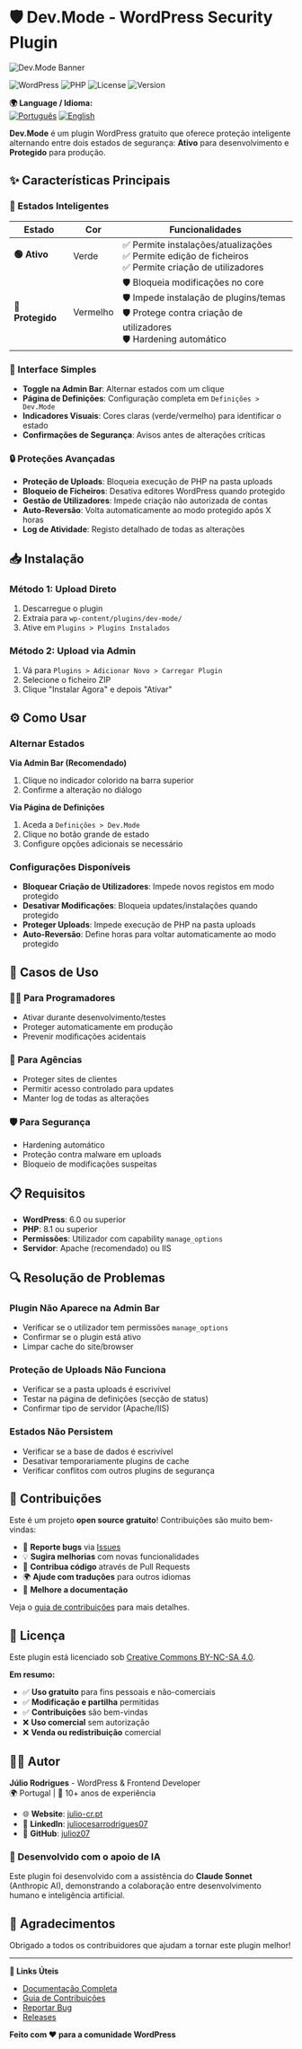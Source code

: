 # 🛡️ Dev.Mode - WordPress Security Plugin

![Dev.Mode Banner](assets/images/devmode-banner.png)

![WordPress](https://img.shields.io/badge/WordPress-6.0%2B-blue)
![PHP](https://img.shields.io/badge/PHP-8.1%2B-purple)
![License](https://img.shields.io/badge/License-CC%20BY--NC--SA%204.0-orange)
![Version](https://img.shields.io/badge/Version-1.0.0-green)

**🌍 Language / Idioma:**  
[![Português](https://img.shields.io/badge/🇵🇹-Português-green?style=for-the-badge)](README.md) [![English](https://img.shields.io/badge/🇺🇸-English-blue?style=for-the-badge)](README_EN.md)

**Dev.Mode** é um plugin WordPress gratuito que oferece proteção inteligente alternando entre dois estados de segurança: **Ativo** para desenvolvimento e **Protegido** para produção.

## ✨ Características Principais

### 🎯 Estados Inteligentes

| Estado | Cor | Funcionalidades |
|--------|-----|-----------------|
| **🟢 Ativo** | Verde | ✅ Permite instalações/atualizações<br>✅ Permite edição de ficheiros<br>✅ Permite criação de utilizadores |
| **🔴 Protegido** | Vermelho | 🛡️ Bloqueia modificações no core<br>🛡️ Impede instalação de plugins/temas<br>🛡️ Protege contra criação de utilizadores<br>🛡️ Hardening automático |

### 🚀 Interface Simples

- **Toggle na Admin Bar**: Alternar estados com um clique
- **Página de Definições**: Configuração completa em `Definições > Dev.Mode`
- **Indicadores Visuais**: Cores claras (verde/vermelho) para identificar o estado
- **Confirmações de Segurança**: Avisos antes de alterações críticas

### 🔒 Proteções Avançadas

- **Proteção de Uploads**: Bloqueia execução de PHP na pasta uploads
- **Bloqueio de Ficheiros**: Desativa editores WordPress quando protegido
- **Gestão de Utilizadores**: Impede criação não autorizada de contas
- **Auto-Reversão**: Volta automaticamente ao modo protegido após X horas
- **Log de Atividade**: Registo detalhado de todas as alterações

## 📥 Instalação

### Método 1: Upload Direto
1. Descarregue o plugin
2. Extraia para `wp-content/plugins/dev-mode/`
3. Ative em `Plugins > Plugins Instalados`

### Método 2: Upload via Admin
1. Vá para `Plugins > Adicionar Novo > Carregar Plugin`
2. Selecione o ficheiro ZIP
3. Clique "Instalar Agora" e depois "Ativar"

## ⚙️ Como Usar

### Alternar Estados

**Via Admin Bar (Recomendado)**
1. Clique no indicador colorido na barra superior
2. Confirme a alteração no diálogo

**Via Página de Definições**
1. Aceda a `Definições > Dev.Mode`
2. Clique no botão grande de estado
3. Configure opções adicionais se necessário

### Configurações Disponíveis

- **Bloquear Criação de Utilizadores**: Impede novos registos em modo protegido
- **Desativar Modificações**: Bloqueia updates/instalações quando protegido
- **Proteger Uploads**: Impede execução de PHP na pasta uploads
- **Auto-Reversão**: Define horas para voltar automaticamente ao modo protegido

## 🎯 Casos de Uso

### 👨‍💻 Para Programadores
- Ativar durante desenvolvimento/testes
- Proteger automaticamente em produção
- Prevenir modificações acidentais

### 🏢 Para Agências
- Proteger sites de clientes
- Permitir acesso controlado para updates
- Manter log de todas as alterações

### 🛡️ Para Segurança
- Hardening automático
- Proteção contra malware em uploads
- Bloqueio de modificações suspeitas

## 📋 Requisitos

- **WordPress**: 6.0 ou superior
- **PHP**: 8.1 ou superior  
- **Permissões**: Utilizador com capability `manage_options`
- **Servidor**: Apache (recomendado) ou IIS

## 🔍 Resolução de Problemas

### Plugin Não Aparece na Admin Bar
- Verificar se o utilizador tem permissões `manage_options`
- Confirmar se o plugin está ativo
- Limpar cache do site/browser

### Proteção de Uploads Não Funciona
- Verificar se a pasta uploads é escrivível
- Testar na página de definições (secção de status)
- Confirmar tipo de servidor (Apache/IIS)

### Estados Não Persistem
- Verificar se a base de dados é escrivível
- Desativar temporariamente plugins de cache
- Verificar conflitos com outros plugins de segurança

## 🤝 Contribuições

Este é um projeto **open source gratuito**! Contribuições são muito bem-vindas:

- 🐛 **Reporte bugs** via [Issues](https://github.com/YOUR-GITHUB-USERNAME/dev-mode-wordpress/issues)
- 💡 **Sugira melhorias** com novas funcionalidades
- 🔧 **Contribua código** através de Pull Requests
- 🌍 **Ajude com traduções** para outros idiomas
- 📖 **Melhore a documentação**

Veja o [guia de contribuições](CONTRIBUTING.md) para mais detalhes.

## 📄 Licença

Este plugin está licenciado sob [Creative Commons BY-NC-SA 4.0](LICENSE).

**Em resumo:**
- ✅ **Uso gratuito** para fins pessoais e não-comerciais
- ✅ **Modificação e partilha** permitidas 
- ✅ **Contribuições** são bem-vindas
- ❌ **Uso comercial** sem autorização
- ❌ **Venda ou redistribuição** comercial

## 👨‍💻 Autor

**Júlio Rodrigues** - WordPress & Frontend Developer  
🌍 Portugal | 🔧 10+ anos de experiência  

- 🌐 **Website**: [julio-cr.pt](https://julio-cr.pt/)
- 💼 **LinkedIn**: [juliocesarrodrigues07](https://www.linkedin.com/in/juliocesarrodrigues07/)
- 🐙 **GitHub**: [julioz07](https://github.com/julioz07)

### 🤖 Desenvolvido com o apoio de IA

Este plugin foi desenvolvido com a assistência do **Claude Sonnet** (Anthropic AI), demonstrando a colaboração entre desenvolvimento humano e inteligência artificial.

## 🙏 Agradecimentos

Obrigado a todos os contribuidores que ajudam a tornar este plugin melhor!

---

**🔗 Links Úteis**
- [Documentação Completa](README.md)
- [Guia de Contribuições](CONTRIBUTING.md)  
- [Reportar Bug](https://github.com/julioz07/dev-mode-wordpress/issues)
- [Releases](https://github.com/julioz07/dev-mode-wordpress/releases)

**Feito com ❤️ para a comunidade WordPress**